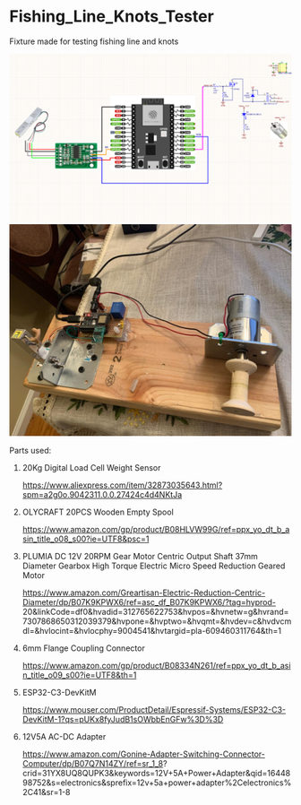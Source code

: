 # Fishing_Line_Knots_Tester
 Fixture made for testing fishing line and knots
 
<img src="doc/FishingLineTester_Schematic.png">

<img src="doc/fishingLineTester.png">

Parts used:
1. 20Kg Digital Load Cell Weight Sensor

   https://www.aliexpress.com/item/32873035643.html?spm=a2g0o.9042311.0.0.27424c4d4NKtJa

2. OLYCRAFT 20PCS Wooden Empty Spool

   https://www.amazon.com/gp/product/B08HLVW99G/ref=ppx_yo_dt_b_asin_title_o08_s00?ie=UTF8&psc=1

3. PLUMIA DC 12V 20RPM Gear Motor Centric Output Shaft 37mm Diameter Gearbox High Torque Electric Micro Speed Reduction Geared Motor

   https://www.amazon.com/Greartisan-Electric-Reduction-Centric-Diameter/dp/B07K9KPWX6/ref=asc_df_B07K9KPWX6/?tag=hyprod-   20&linkCode=df0&hvadid=312765622753&hvpos=&hvnetw=g&hvrand=7307868650312039379&hvpone=&hvptwo=&hvqmt=&hvdev=c&hvdvcmdl=&hvlocint=&hvlocphy=9004541&hvtargid=pla-609460311764&th=1

4. 6mm Flange Coupling Connector

   https://www.amazon.com/gp/product/B08334N261/ref=ppx_yo_dt_b_asin_title_o09_s00?ie=UTF8&th=1

5. ESP32-C3-DevKitM 

   https://www.mouser.com/ProductDetail/Espressif-Systems/ESP32-C3-DevKitM-1?qs=pUKx8fyJudB1sOWbbEnGFw%3D%3D

6. 12V5A AC-DC Adapter

   https://www.amazon.com/Gonine-Adapter-Switching-Connector-Computer/dp/B07Q7N14ZY/ref=sr_1_8?  crid=31YX8UQ8QUPK3&keywords=12V+5A+Power+Adapter&qid=1644898752&s=electronics&sprefix=12v+5a+power+adapter%2Celectronics%2C41&sr=1-8
